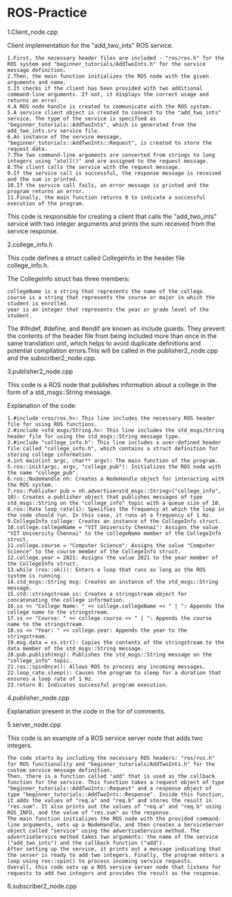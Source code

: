 # ROS-Practice

1.Client_node.cpp

  Client implementation for the "add_two_ints" ROS service.
  

    1.First, the necessary header files are included - "ros/ros.h" for the ROS system and "beginner_tutorials/AddTwoInts.h" for the service message definition.
    2.Then, the main function initializes the ROS node with the given arguments and name.
    3.It checks if the client has been provided with two additional command-line arguments. If not, it displays the correct usage and returns an error.
    4.A ROS node handle is created to communicate with the ROS system.
    5.A service client object is created to connect to the "add_two_ints" service. The type of the service is specified as "beginner_tutorials::AddTwoInts", which is generated from the add_two_ints.srv service file.
    6.An instance of the service message, "beginner_tutorials::AddTwoInts::Request", is created to store the request data.
    7.The two command-line arguments are converted from strings to long integers using "atoll()" and are assigned to the request message.
    8.The client calls the service with the request message.
    9.If the service call is successful, the response message is received and the sum is printed.
    10.If the service call fails, an error message is printed and the program returns an error.
    11.Finally, the main function returns 0 to indicate a successful execution of the program.

   This code is responsible for creating a client that calls the "add_two_ints" service with two integer arguments and prints the sum received from the service response.

2.college_info.h

This code defines a struct called CollegeInfo in the header file college_info.h.

The CollegeInfo struct has three members:

    collegeName is a string that represents the name of the college.
    course is a string that represents the course or major in which the student is enrolled.
    year is an integer that represents the year or grade level of the student.

The #ifndef, #define, and #endif are known as include guards. They prevent the contents of the header file from being included more than once in the same translation unit, which helps to avoid duplicate definitions and potential compilation errors.This will be called in the publisher2_node.cpp and the subscriber2_node.cpp.

3.publisher2_node.cpp

   This code is a ROS node that publishes information about a college in the form of a std_msgs::String message.

Explanation of the code:

    1.#include <ros/ros.h>: This line includes the necessary ROS header file for using ROS functions.
    2.#include <std_msgs/String.h>: This line includes the std_msgs/String header file for using the std_msgs::String message type.
    3.#include "college_info.h": This line includes a user-defined header file called "college_info.h", which contains a struct definition for storing college information.
    4.int main(int argc, char** argv): The main function of the program.
    5.ros::init(argc, argv, "college_pub"): Initializes the ROS node with the name "college_pub".
    6.ros::NodeHandle nh: Creates a NodeHandle object for interacting with the ROS system.
    7.ros::Publisher pub = nh.advertise<std_msgs::String>("college_info", 10): Creates a publisher object that publishes messages of type std_msgs::String on the "college_info" topic with a queue size of 10.
    8.ros::Rate loop_rate(1): Specifies the frequency at which the loop in the code should run. In this case, it runs at a frequency of 1 Hz.
    9.CollegeInfo college: Creates an instance of the CollegeInfo struct.
    10.college.collegeName = "VIT University Chennai": Assigns the value "VIT University Chennai" to the collegeName member of the CollegeInfo struct.
    11.college.course = "Computer Science": Assigns the value "Computer Science" to the course member of the CollegeInfo struct.
    12.college.year = 2021: Assigns the value 2021 to the year member of the CollegeInfo struct.
    13.while (ros::ok()): Enters a loop that runs as long as the ROS system is running.
    14.std_msgs::String msg: Creates an instance of the std_msgs::String message.
    15.std::stringstream ss: Creates a stringstream object for concatenating the college information.
    16.ss << "College Name: " << college.collegeName << " | ": Appends the college name to the stringstream.
    17.ss << "Course: " << college.course << " | ": Appends the course name to the stringstream.
    18.ss << "Year: " << college.year: Appends the year to the stringstream.
    19.msg.data = ss.str(): Copies the contents of the stringstream to the data member of the std_msgs::String message.
    20.pub.publish(msg): Publishes the std_msgs::String message on the "college_info" topic.
    21.ros::spinOnce(): Allows ROS to process any incoming messages.
    22.loop_rate.sleep(): Causes the program to sleep for a duration that ensures a loop rate of 1 Hz.
    23.return 0: Indicates successful program execution.


4.publisher_node.cpp

Explanation present in the code in the for of comments.

5.server_node.cpp

This code is an example of a ROS service server node that adds two integers.

    The code starts by including the necessary ROS headers: "ros/ros.h" for ROS functionality and "beginner_tutorials/AddTwoInts.h" for the custom service message definition.
    Then, there is a function called "add" that is used as the callback function for the service. This function takes a request object of type       "beginner_tutorials::AddTwoInts::Request" and a response object of type "beginner_tutorials::AddTwoInts::Response". Inside this function, it adds the values of "req.a" and "req.b" and stores the result in "res.sum". It also prints out the values of "req.a" and "req.b" using ROS_INFO, and the value of "res.sum" as the response.
    The main function initializes the ROS node with the provided command-line arguments, sets up a NodeHandle, and then creates a ServiceServer object called "service" using the advertiseService method. The advertiseService method takes two arguments: the name of the service ("add_two_ints") and the callback function ("add").
    After setting up the service, it prints out a message indicating that the server is ready to add two integers. Finally, the program enters a loop using ros::spin() to process incoming service requests.
    Overall, this code sets up a ROS service server node that listens for requests to add two integers and provides the result as the response.

6.subscriber2_node.cpp
